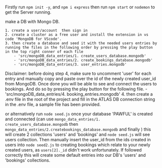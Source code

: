 Firstly run `npm init -y`, and `npm i express` then run `npm start` or `nodemon` to get the Server running. 


make a DB with Mongo DB. 
    
    1. create a user/account  then sign in 
    2. create a cluster as a free user and install the extension in vs code 'MongoDB for VScode'. 
    3. then create a database and seed it with the needed users entries by running the files in the following order by pressing the play button in the top right conner of each file
        - 'src/mongoDB_data_entries/1. create_users_database.mongodb'         
        - 'src/mongoDB_data_entries/2. create_bookings_database.mongodb'
        - 'src/mongoDB_data_entries/3. user_entries.mongodb'
  
 Disclaimer: before doing step 4, make sure to uncomment 'user' for each entry and manually copy and paste over the id of the newly created user_id from MongoDB. Once done you will be able to see and connect the users to bookings. And do so by pressing the play button for the following file.
        - 'src/mongoDB_data_entries/4. booking_entries.mongodb'
    4. then create a .env file in the root of the project and  fill in the ATLAS DB connection string in the .env file, a sample file has been provided.

or alternatively run `node seed.js` once your database 'PAWFUL' is created and connected (can use `mongo_data_entries/1. create_users_database.mongodb` then `mongo_data_entries/2.createbookings_database.mongodb` and finally ) this will create 2 collections 'users' and 'bookings' and `node seed.js` will see users collection. Then manually insert the user_id from the ids created in users into `node seed2.js` to creating bookings which relate to your newly created users, as `users[2]._id` didn't work unfortunately. If followed correctly this will create some default entries into our DB's 'users' and 'bookings' collections.